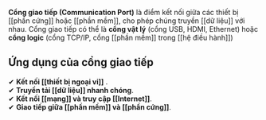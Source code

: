 **Cổng giao tiếp (Communication Port)** là điểm kết nối giữa các thiết bị [[phần cứng]] hoặc [[phần mềm]], cho phép chúng truyền [[dữ liệu]] với nhau. Cổng giao tiếp có thể là **cổng vật lý** (cổng USB, HDMI, Ethernet) hoặc **cổng logic** (cổng TCP/IP, cổng [[phần mềm]] trong [[hệ điều hành]])

## **Ứng dụng của cổng giao tiếp**

✔ **Kết nối [[thiết bị ngoại vi]]** .  
✔ **Truyền tải [[dữ liệu]] nhanh chóng**.  
✔ **Kết nối [[mạng]] và truy cập [[Internet]]**.  
✔ **Giao tiếp giữa [[phần mềm]] và [[phần cứng]]**.